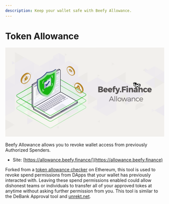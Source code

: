 ```yaml
---
description: Keep your wallet safe with Beefy Allowance.
---
```


# Token Allowance

![](../.gitbook/assets/allowance.png)

Beefy Allowance allows you to revoke wallet access from previously Authorized Spenders.

* Site: [https://allowance.beefy.finance/](https://allowance.beefy.finance)

Forked from a [token allowance checker](https://tac.dappstar.io/#/) on Ethereum, this tool is used to revoke spend permissions from DApps that your wallet has previously interacted with. Leaving these spend permissions enabled could allow dishonest teams or individuals to transfer all of your approved tokes at anytime without asking further permission from you. This tool is similar to the DeBank Approval tool and [unrekt.net](https://app.unrekt.net).
